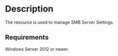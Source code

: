 # Description

The resource is used to manage SMB Server Settings.

## Requirements

Windows Server 2012 or newer.
